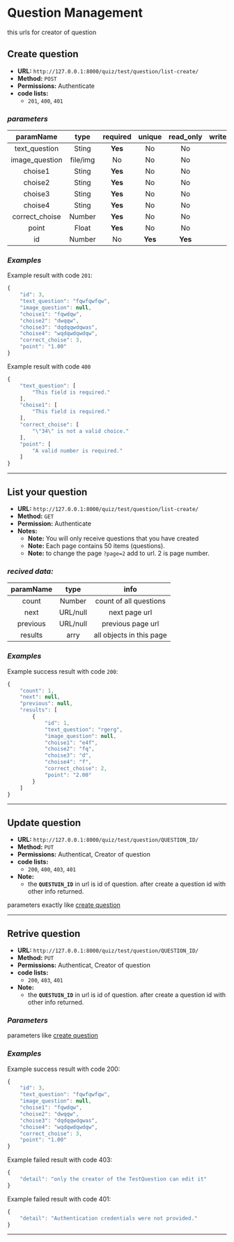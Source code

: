# Question Management
this urls for creator of question

## Create question
- **URL:** `http://127.0.0.1:8000/quiz/test/question/list-create/`
- **Method:** `POST`
- **Permissions:** Authenticate
- **code lists:**
    - `201`, `400`, `401`

### *parameters*
|   paramName    |   type   | required | unique  | read_only | write_only | info  |
| :------------: | :------: | :------: | :-----: | :-------: | :--------: | :---: |
| text_question  |  Sting   | **Yes**  |   No    |    No     |            |       |
| image_question | file/img |    No    |   No    |    No     |            |       |
|    choise1     |  Sting   | **Yes**  |   No    |    No     |            |       |
|    choise2     |  Sting   | **Yes**  |   No    |    No     |            |       |
|    choise3     |  Sting   | **Yes**  |   No    |    No     |            |       |
|    choise4     |  Sting   | **Yes**  |   No    |    No     |            |       |
| correct_choise |  Number  | **Yes**  |   No    |    No     |            |       |
|     point      |  Float   | **Yes**  |   No    |    No     |            |       |
|       id       |  Number  |    No    | **Yes** |  **Yes**  |            |       |


### *Examples*
Example result with code `201`:
```js
{
    "id": 3,
    "text_question": "fqwfqwfqw",
    "image_question": null,
    "choise1": "fqwdqw",
    "choise2": "dwqqw",
    "choise3": "dqdqqwdqwas",
    "choise4": "wqdqwdqwdqw",
    "correct_choise": 3,
    "point": "1.00"
}
```

Example result with code `400`
```js
{
    "text_question": [
        "This field is required."
    ],
    "choise1": [
        "This field is required."
    ],
    "correct_choise": [
        "\"34\" is not a valid choice."
    ],
    "point": [
        "A valid number is required."
    ]
}
```

___
## List your question

- **URL:** `http://127.0.0.1:8000/quiz/test/question/list-create/`
- **Method:** `GET`
- **Permission:** Authenticate
- **Notes:**
    - **Note:** You will only receive questions that you have created
    - **Note:** Each page contains 50 items (questions).
    - **Note:** to change the page `?page=2` add to url. 2 is page number.

### *recived data:*

| paramName |   type   |           info           |
| :-------: | :------: | :----------------------: |
|   count   |  Number  |  count of all questions  |
|   next    | URL/null |      next page url       |
| previous  | URL/null |    previous page url     |
|  results  |   arry   | all objects in this page |

### *Examples*
Example success result with code `200`:
```js
{
    "count": 1,
    "next": null,
    "previous": null,
    "results": [
        {
            "id": 1,
            "text_question": "rgerg",
            "image_question": null,
            "choise1": "e4f",
            "choise2": "fq",
            "choise3": "d",
            "choise4": "f",
            "correct_choise": 2,
            "point": "2.00"
        }
    ]
}
```

___

## Update question

- **URL:** `http://127.0.0.1:8000/quiz/test/question/QUESTION_ID/`
- **Method:** `PUT`
- **Permissions:** Authenticat, Creator of question
- **code lists:**
    - `200`, `400`, `403`, `401`
- **Note:** 
    - the **`QUESTUIN_ID`** in url is id of question. after create a question id with other info returned.

parameters exactly like [create question](#create-question)

___

## Retrive question

- **URL:** `http://127.0.0.1:8000/quiz/test/question/QUESTION_ID/`
- **Method:** `PUT`
- **Permissions:** Authenticat, Creator of question
- **code lists:**
    - `200`, `403`, `401`
- **Note:** 
    - the **`QUESTUIN_ID`** in url is id of question. after create a question id with other info returned.

### *Parameters*
parameters like [create question](#create-question)

### *Examples*
Example success result with code 200:
```js
{
    "id": 3,
    "text_question": "fqwfqwfqw",
    "image_question": null,
    "choise1": "fqwdqw",
    "choise2": "dwqqw",
    "choise3": "dqdqqwdqwas",
    "choise4": "wqdqwdqwdqw",
    "correct_choise": 3,
    "point": "1.00"
}
```

Example failed result with code 403:
```js
{
    "detail": "only the creator of the TestQuestion can edit it"
}
```

Example failed result with code 401:
```js
{
    "detail": "Authentication credentials were not provided."
}
```

___
